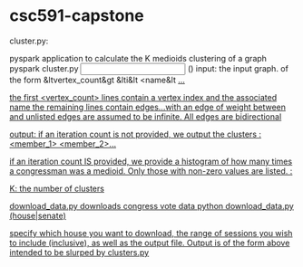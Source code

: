 # csc591-capstone
cluster.py:

pyspark application to calculate the K medioids clustering of a graph
pyspark cluster.py <input> <output> <K> (<iterations>)
input: the input graph. of the form
&ltvertex_count&gt
&lti&lt <name&lt
<u> <v> <d>
...

the first <vertex_count> lines contain a vertex index and the associated name
the remaining lines contain edges...with an edge of weight <d> between <u> and <v>
unlisted edges are assumed to be infinite. All edges are bidirectional

output: if an iteration count is not provided, we output the clusters
<medioid>: <member_1> <member_2>...

if an iteration count IS provided, we provide a histogram of how many times a congressman was a medioid. Only those with non-zero values are listed.
<medioid>: <count>

K: the number of clusters

download_data.py
downloads congress vote data
python download_data.py (house|senate) <start> <end> <output>

specify which house you want to download, the range of sessions you wish to include (inclusive), as well as the output file. Output is of the form above intended to be slurped by clusters.py
